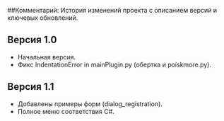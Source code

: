 ##Комментарий: История изменений проекта с описанием версий и ключевых обновлений.
## Версия 1.0
- Начальная версия.
- Фикс IndentationError in mainPlugin.py (обертка и poiskmore.py).

## Версия 1.1
- Добавлены примеры форм (dialog_registration).
- Полное меню соответствия C#.